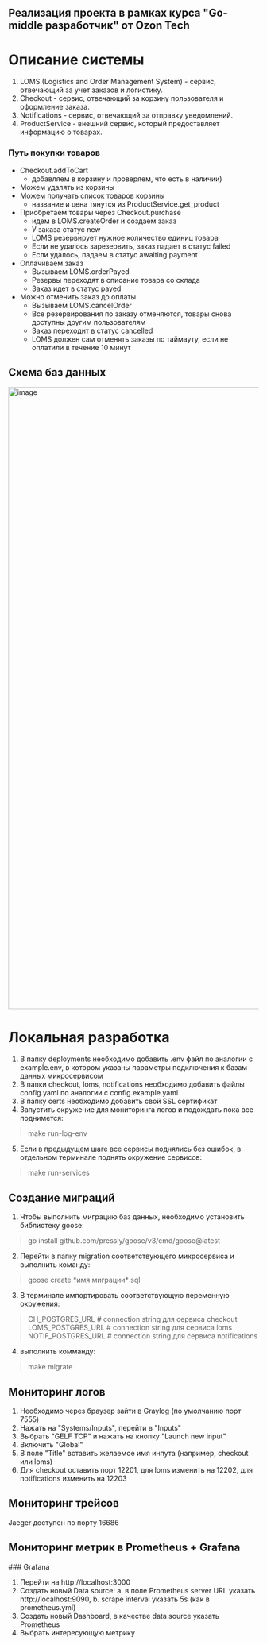 ## Реализация проекта в рамках курса "Go-middle разработчик" от Ozon Tech


# Описание системы

1. LOMS (Logistics and Order Management System) - сервис, отвечающий за учет заказов и логистику.
2. Checkout - сервис, отвечающий за корзину пользователя и оформление заказа.
3. Notifications - сервис, отвечающий за отправку уведомлений.
4. ProductService - внешний сервис, который предоставляет информацию о товарах.

### Путь покупки товаров
* Checkout.addToCart  
    * добавляем в корзину и проверяем, что есть в наличии)
* Можем удалять из корзины
* Можем получать список товаров корзины
    * название и цена тянутся из ProductService.get_product
* Приобретаем товары через Checkout.purchase
    * идем в LOMS.createOrder и создаем заказ
    * У заказа статус new
    * LOMS резервирует нужное количество единиц товара
    * Если не удалось зарезервить, заказ падает в статус failed
    * Если удалось, падаем в статус awaiting payment
* Оплачиваем заказ
    * Вызываем LOMS.orderPayed
    * Резервы переходят в списание товара со склада
    * Заказ идет в статус payed
* Можно отменить заказ до оплаты
    * Вызываем LOMS.cancelOrder
    * Все резервирования по заказу отменяются, товары снова доступны другим пользователям
    * Заказ переходит в статус cancelled
    * LOMS должен сам отменять заказы по таймауту, если не оплатили в течение 10 минут


## Схема баз данных
<img width="1253" alt="image" src="https://github.com/deerc-dev/openedx-admin/assets/45228812/beb54696-c907-41e5-ab69-6302a6d53801">

# Локальная разработка

1. В папку deployments необходимо добавить .env файл по аналогии с example.env, в котором указаны параметры подключения к базам данных микросервисом 
2. В папки checkout, loms, notifications необходимо добавить файлы config.yaml по аналогии с config.example.yaml
3. В папку certs необходимо добавить свой SSL сертификат
4. Запустить окружение для мониторинга логов и подождать пока все поднимется:
> make run-log-env
5. Если в предыдущем шаге все сервисы поднялись без ошибок, в отдельном терминале поднять окружение сервисов:
> make run-services


## Создание миграций
1. Чтобы выполнить миграцию баз данных, необходимо установить библиотеку goose:
> go install github.com/pressly/goose/v3/cmd/goose@latest

2. Перейти в папку migration соответствующего микросервиса и выполнить команду:
> goose create \*имя миграции\* sql

3. В терминале импортировать соответствующую переменную окружения:
> CH_POSTGRES_URL  # connection string для сервиса checkout  
> LOMS_POSTGRES_URL # connection string для сервиса loms  
> NOTIF_POSTGRES_URL # connection string для сервиса notifications
4. выполнить комманду:
> make migrate

## Мониторинг логов
1. Необходимо через браузер зайти в Graylog (по умолчанию порт 7555)
2. Нажать на "Systems/Inputs", перейти в "Inputs"
3. Выбрать "GELF TCP" и нажать на кнопку "Launch new input"
4. Включить "Global"
5. В поле "Title" вставить желаемое имя инпута (например, checkout или loms)
6. Для checkout оставить порт 12201, для loms изменить на 12202, для notifications изменить на 12203

## Мониторинг трейсов
Jaeger доступен по порту 16686

## Мониторинг метрик в Prometheus + Grafana
### Grafana
1. Перейти на http://localhost:3000
2. Создать новый Data source:
    a. в поле Prometheus server URL указать http://localhost:9090,
    b. scrape interval указать 5s (как в prometheus.yml)
3. Создать новый Dashboard, в качестве data source указать Prometheus
4. Выбрать интересующую метрику
